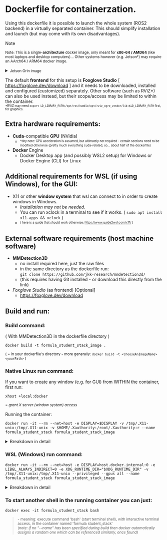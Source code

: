 # Dockerfile for containerzation.
Using this dockerfile it is possible to launch the whole system (ROS2 backend) in a virtually separated container. This should simplify installation and launch (but may come with its own disadvantages).  

> [!NOTE]  
> <small>Note: This is a single-**architecture** docker image, only meant for **x86-64 / AMD64** (like most laptops and desktop computers)... Other systems however (e.g. Jetson*) may require an AArch64 / ARM64 docker image.</small>  
> <details>
> <summary><small>Jetson Orin image</small></summary>
> <small>There is an experimental dockerfile included for a Jetson Orin with a specific setup.<br>  
> - It can be built the very same way as the default image, just by adding <i>-f filename</i> to the command before the path (dot).<br>  
> - It is still in development, meant to run on [aarch64 / ARM64 system] Nvidia Jetson Orin with Jetpack 6.2 installed [see: dockerfile comments].<br>  
> - The image has been built successfully - with limited functionality (e.g. no NNet LiDAR Detector node) - but reliability is not guaranteed.</small>
> </details>

The default **frontend** for this setup is **Foxglove Studio** [ https://foxglove.dev/download ] and it needs to be downloaded, installed and configured (customized) separately. Other software (such as RViZ*) can also be used instead, but their scope/access may be limited to within the container.  
<sub><sup>*RViZ may need `export LD_LIBRARY_PATH=/opt/ros/humble/opt/rviz_ogre_vendor/lib:$LD_LIBRARY_PATH` first, for graphics.</sup></sub>

## Extra hardware requirements:
- **Cuda**-compatible **GPU** (NVidia)
    - <sup><sub>*tiny note: GPU acceleration is assumed, but ultimately not required - certain sections need to be modified otherwise (pretty much everything cuda-related, so... about half of the dockerfile)</sub></sup>
- **Docker** Engine
    - Docker Desktop app (and possibly WSL2 setup) for Windows or Docker Engine (CLI) for Linux

## Additional requirements for WSL (if using Windows), for the GUI:
- X11 or other **window system** that wsl can connect to in order to create windows in Windows.
    - *Installation may not be needed.*
    - You can run xclock in a terminal to see if it works. ( `sudo apt install x11-apps && xclock` )
    - <sup><sub>( here is a guide that *should* work otherwise: https://www.guide2wsl.com/x11/ )</sub></sup>

## External software requirements (host machine software)
- **MMDetection3D**
    - no install required here, just the raw files
    - in the same directory as the dockerfile run:  
```git clone https://github.com/jkk-research/mmdetection3d/```  
    - (this requires having Git installed - or download this directly from the link)
- *Foxglove Studio* (as frontend) [Optional]
    - https://foxglove.dev/download


## Build and run:
### Build command:
( With MMDetection3D in the dockerfile directory )
```
docker build -t formula_student_stack_image .
```
<small>( = in your dockerfile's directory - more generally: `docker build -t <chooseAnImageName> <yourPath>` )</small>

### Native Linux run command:
If you want to create any window (e.g. for GUI) from WITHIN the container, first run:
```
xhost +local:docker
```
<sup> = *grant X server (window system) access*</sup>

Running the container:
```
docker run -it --rm --net=host -e DISPLAY=$DISPLAY -v /tmp/.X11-unix:/tmp/.X11-unix -v $HOME/.Xauthority:/root/.Xauthority:r --name formula_student_stack formula_student_stack_image
```
<details>
<summary>Breakdown in detail</summary>

- `run` = run a container...
- `-it` = with terminal access (in interactive mode [STDIN = kept open], providing a virtual terminal [TTY] )
- `--rm` = but remove container ENTIRELY after execution (after closing the shell that this command opens)
    - you may want to remove this for a non-volatile/permamnent container.
- `--net=host` = using the same network as the host machine, directly
- `-e DISPLAY=$DISPLAY` = setting environmental variable `DISPLAY` as host's default display (for window rendering)
- `-v` = \[virtually\] mounting:
    - host's `/tmp/.X11-unix` as `/tmp/.X11-unix` in-container
        - host system's window access / X11 Unix socket forwarding
    - host's `~/.Xauthority` as `/root/.Xauthority` in-container \[`:r` = with read-only access\]
        - X \[window\] server authentication tokens (ensuring access, may not be needed)
        - (assumes the container runs as root)
        - <sub><sup>(you may change `:r` to `:rw` for read-write access but it should work without that)</sup></sub>
- `--name` = naming it: `formula_student_stack`
- using `formula_student_stack_image` as the base image ("blueprint") to create the container from
</details>

### WSL (Windows) run command:
```
docker run -it --rm --net=host -e DISPLAY=host.docker.internal:0 -e LIBGL_ALWAYS_INDIRECT=0 -e XDG_RUNTIME_DIR="$XDG_RUNTIME_DIR" -v /tmp/.X11-unix:/tmp/.X11-unix --privileged --gpus all --name formula_student_stack formula_student_stack_image
```
<details>
<summary>Breakdown in detail</summary>

- `run` = run a container...
- `-it` = with terminal access (in interactive mode [STDIN = kept open], providing a virtual terminal [TTY] )
- `--rm` = but remove container ENTIRELY after execution (after closing the shell that this command opens)
    - you may want to remove this for a non-volatile/permamnent container.
- `--net=host` = using the same network as the host machine, directly
- `-e` = setting environmental variable(s):
    - `DISPLAY=host.docker.internal:0` (display setup for window rendering)
    - `LIBGL_ALWAYS_INDIRECT=0` (graphics/OpenGL forwarding)
    - `XDG_RUNTIME_DIR="$XDG_RUNTIME_DIR"` (ensuring GUI resource access)
- `-v` = \[virtually\] mounting: `/tmp/.X11-unix` as `/tmp/.X11-unix` (host system's window access / X11 Unix socket forwarding)
- `--privileged` = with elevated privilages (admin/root) - ensure hardware (GPU) access rights
- `--gpus all` = enabling GPU access
- `--name` = naming it: `formula_student_stack`
- using `formula_student_stack_image` as the base image ("blueprint") to create the container from
</details>

### To start another shell in the running container you can just:
```
docker exec -it formula_student_stack bash
```  
> <small> - meaning: execute command 'bash' (start terminal shell), with interactive terminal access, in the container named 'formula student_stack'</small>  
    <sub>*(note: if no "--name" has been specified during build then docker automatically assigns a random one which can be referenced similarly, once found)*</sub>
